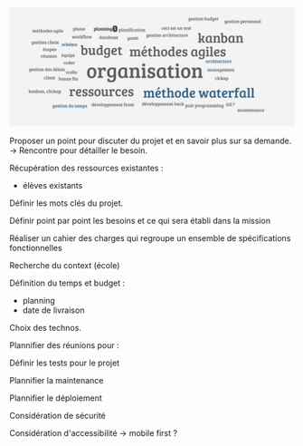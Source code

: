 ![](screens/gdp.png)


Proposer un point pour discuter du projet et en savoir plus sur sa demande. -> Rencontre pour détailler le besoin. 

Récupération des ressources existantes :
- élèves existants

Définir les mots clés du projet. 

Définir point par point les besoins et ce qui sera établi dans la mission

Réaliser un cahier des charges qui regroupe un ensemble de spécifications fonctionnelles

Recherche du context (école)

Définition du temps et budget : 
- planning
- date de livraison

Choix des technos.

Plannifier des réunions pour : 

Définir les tests pour le projet

Plannifier la maintenance

Plannifier le déploiement

Considération de sécurité

Considération d'accessibilité -> mobile first ? 

